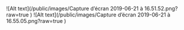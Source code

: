 ![Alt text](/public/images/Capture d’écran 2019-06-21 à 16.51.52.png?raw=true )
![Alt text](/public/images/Capture d’écran 2019-06-21 à 16.55.05.png?raw=true )
